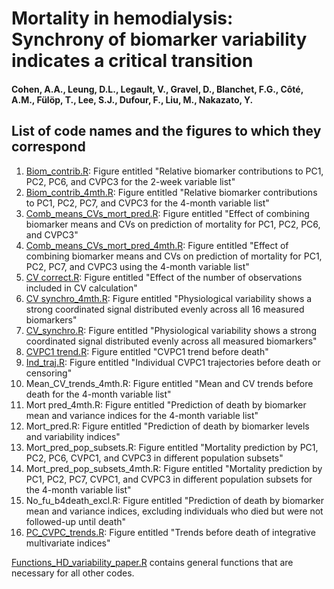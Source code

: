 # Mortality in hemodialysis: Synchrony of biomarker variability indicates a critical transition

#### Cohen, A.A., Leung, D.L., Legault, V., Gravel, D., Blanchet, F.G., Côté, A.M., Fülöp, T., Lee, S.J., Dufour, F., Liu, M., Nakazato, Y.

## List of code names and the figures to which they correspond

1. [Biom_contrib.R](https://github.com/cohenaginglab/HD_variability/blob/2bd133778b3dd4c511ff252eb54c07970767f996/Biom%20contrib.R): Figure entitled "Relative biomarker contributions to PC1, PC2, PC6, and CVPC3 for the 2-week variable list"
2. [Biom_contrib_4mth.R](https://github.com/cohenaginglab/HD_variability/blob/2bd133778b3dd4c511ff252eb54c07970767f996/Biom%20contrib_4mth.R): Figure entitled "Relative biomarker contributions to PC1, PC2, PC7, and CVPC3 for the 4-month variable list"
3. [Comb_means_CVs_mort_pred.R](https://github.com/cohenaginglab/HD_variability/blob/9e03a1546069d3f2e667309e9458712d3a288ecc/Comb_means_CVs_mort_pred.R): Figure entitled "Effect of combining biomarker means and CVs on prediction of mortality for PC1, PC2, PC6, and CVPC3"
4. [Comb_means_CVs_mort_pred_4mth.R](https://github.com/cohenaginglab/HD_variability/blob/9e03a1546069d3f2e667309e9458712d3a288ecc/Comb_means_CVs_mort_pred_4mth.R): Figure entitled "Effect of combining biomarker means and CVs on prediction of mortality for PC1, PC2, PC7, and CVPC3 using the 4-month variable list"
5. [CV correct.R](https://github.com/cohenaginglab/HD_variability/blob/9e03a1546069d3f2e667309e9458712d3a288ecc/CV%20correct.R): Figure entitled "Effect of the number of observations included in CV calculation"
6. [CV synchro_4mth.R](https://github.com/cohenaginglab/HD_variability/blob/9e03a1546069d3f2e667309e9458712d3a288ecc/CV%20synchro_4mth.R): Figure entitled "Physiological variability shows a strong coordinated signal distributed evenly across all 16 measured biomarkers"
7. [CV_synchro.R](https://github.com/cohenaginglab/HD_variability/blob/9e03a1546069d3f2e667309e9458712d3a288ecc/CV_synchro.R): Figure entitled "Physiological variability shows a strong coordinated signal distributed evenly across all measured biomarkers"
8. [CVPC1 trend.R](https://github.com/cohenaginglab/HD_variability/blob/9e03a1546069d3f2e667309e9458712d3a288ecc/CVPC1%20trend.R): Figure entitled "CVPC1 trend before death"
9. [Ind_traj.R](https://github.com/cohenaginglab/HD_variability/blob/9e03a1546069d3f2e667309e9458712d3a288ecc/Ind_traj.R): Figure entitled "Individual CVPC1 trajectories before death or censoring"
10. Mean_CV_trends_4mth.R: Figure entitled "Mean and CV trends before death for the 4-month variable list"
11. Mort pred_4mth.R: Figure entitled "Prediction of death by biomarker mean and variance indices for the 4-month variable list"
12. Mort_pred.R: Figure entitled "Prediction of death by biomarker levels and variability indices"
13. Mort_pred_pop_subsets.R: Figure entitled "Mortality prediction by PC1, PC2, PC6, CVPC1, and CVPC3 in different population subsets"
14. Mort_pred_pop_subsets_4mth.R: Figure entitled "Mortality prediction by PC1, PC2, PC7, CVPC1, and CVPC3 in different population subsets for the 4-month variable list"
15. No_fu_b4death_excl.R: Figure entitled "Prediction of death by biomarker mean and variance indices, excluding individuals who died but were not followed-up until death"
16. [PC_CVPC_trends.R](https://github.com/cohenaginglab/HD_variability/blob/bdb00b73e164969c9facb592ad0dc1e848d8e543/PC_CVPC_trends.R): Figure entitled "Trends before death of integrative multivariate indices"

[Functions_HD_variability_paper.R](https://github.com/cohenaginglab/HD_variability/blob/9e03a1546069d3f2e667309e9458712d3a288ecc/Functions_HD_variability_paper.R) contains general functions that are necessary for all other codes.
